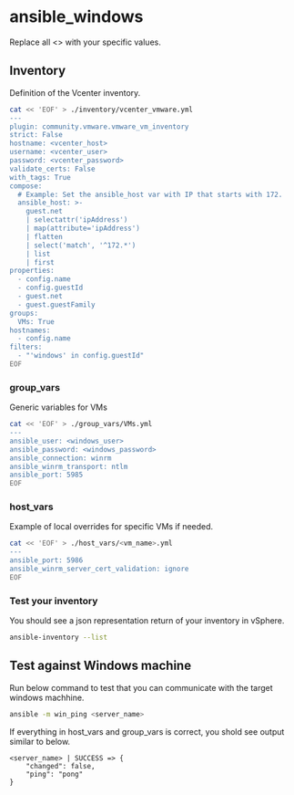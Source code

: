# ansible_windows

Replace all <> with your specific values.

## Inventory
Definition of the Vcenter inventory.
```bash
cat << 'EOF' > ./inventory/vcenter_vmware.yml
---
plugin: community.vmware.vmware_vm_inventory
strict: False
hostname: <vcenter_host>
username: <vcenter_user>
password: <vcenter_password>
validate_certs: False
with_tags: True
compose:
  # Example: Set the ansible_host var with IP that starts with 172.
  ansible_host: >-
    guest.net
    | selectattr('ipAddress')
    | map(attribute='ipAddress')
    | flatten
    | select('match', '^172.*')
    | list
    | first
properties:
  - config.name
  - config.guestId
  - guest.net
  - guest.guestFamily
groups:
  VMs: True
hostnames:
  - config.name
filters:
  - "'windows' in config.guestId"
EOF
```

### group_vars
Generic variables for VMs
```bash
cat << 'EOF' > ./group_vars/VMs.yml
---
ansible_user: <windows_user>
ansible_password: <windows_password>
ansible_connection: winrm
ansible_winrm_transport: ntlm
ansible_port: 5985
EOF
```

### host_vars
Example of local overrides for specific VMs if needed.
```bash
cat << 'EOF' > ./host_vars/<vm_name>.yml
---
ansible_port: 5986
ansible_winrm_server_cert_validation: ignore
EOF
```

### Test your inventory
You should see a json representation return of your inventory in vSphere.
```bash
ansible-inventory --list
```

## Test against Windows machine
Run below command to test that you can communicate with the target windows machhine.
```bash
ansible -m win_ping <server_name>
```
If everything in host_vars and group_vars is correct, you shold see output similar to below.
```
<server_name> | SUCCESS => {
    "changed": false,
    "ping": "pong"
}
```
